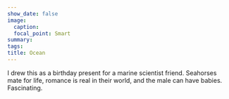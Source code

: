 ```yaml
---
show_date: false
image:
  caption: 
  focal_point: Smart
summary: 
tags:
title: Ocean 
---
```


I drew this as a birthday present for a marine scientist friend. Seahorses mate for life, romance is real in their world, and the male can have babies. Fascinating. 
